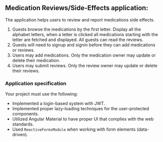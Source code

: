## Medication Reviews/Side-Effects application:
The application helps users to review and report medications side effects.

1. Guests browse the medications by the first letter. Display all the alphabet letters, when a letter is clicked all medications starting with the letter are fetched and displayed. All guests can read the reviews. 
2. Guests will need to signup and signin before they can add medications or reviews.
3. Users may add medications. Only the medication owner may update or delete their medication.
4. Users may submit reviews. Only the review owner may update or delete their reviews.
  
### Application specification
Your project must use the following:  
* Implemented a login-based system with JWT.  
* Implemented proper lazy-loading techniques for the user-protected components.
* Utilized Angular Material to have proper UI that complies with the web standards. 
* Used `ReactiveFormsModule` when working with form elements (data-driven).